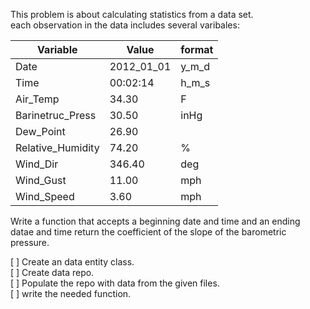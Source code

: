 This problem is about calculating statistics from a data set.  
each observation in the data includes several varibales:


|     Variable      |   Value    | format |
|-------------------|------------|--------|
| Date              | 2012_01_01 | y_m_d  |
| Time              | 00:02:14   | h_m_s  |
| Air_Temp          | 34.30      | F      |
| Barinetruc_Press  | 30.50      | inHg   |
| Dew_Point         | 26.90      |        |
| Relative_Humidity | 74.20      | %      |
| Wind_Dir          | 346.40     | deg    |
| Wind_Gust         | 11.00      | mph    |
| Wind_Speed        | 3.60       | mph    |


Write a function that accepts a beginning date and time and an ending datae and time
return the coefficient of the slope of the barometric pressure.  

[ ] Create an data entity class.  
[ ] Create data repo.  
[ ] Populate the repo with data from the given files.  
[ ] write the needed function.  